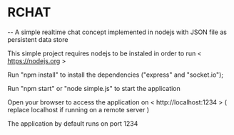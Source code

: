 # RCHAT

-- A simple realtime chat concept implemented in nodejs with JSON file as persistent data store

This simple project requires nodejs to be instaled in order to run  < https://nodejs.org >

Run "npm install" to install the dependencies ("express" and "socket.io");

Run "npm start" or "node simple.js" to start the application

Open your browser to access the application on < http://localhost:1234 >  ( replace localhost if running on a remote server )

The application by default runs on port 1234
